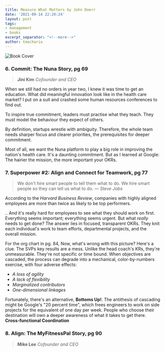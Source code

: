 ```yaml
---
title: Measure What Matters by John Doerr
date: '2021-09-14 22:20:24'
layout: post
tags:
- management
- books
excerpt_separator: "<!--more-->"
author: tmacharia
---
```


![Book Cover](https://images.ctfassets.net/mu244eycyvsr/1kls3GHltwV7IqMN60Nj1K/e46bdc9f822bc4dfe5d67ef76b619b77/The_Book-2.png?h=300&q=75&fm=jpg&fl=progressive)<!--more-->
### 6. Commit: The Nuna Story, pg 69
> **Jini Kim** *Cofounder and CEO*

When we still had no orders in year two, I knew it was time to get an education. What did meaningful innovation look like in the health care market? I put on a suit and crashed some human resources conferences to find out.

To inspire true commitment, leaders must practise what they teach. They must model the behaviour they expect of others.

By definition, startups wrestle with ambiguity. Therefore, the whole team needs sharper focus and clearer priorities, the prerequisites for deeper commitment.

Most of all, we want the Nuna platform to play a big role in improving the nation's health care. It's a daunting commitment. But as I learned at Google: The hairier the mission, the more important your OKRs.

### 7. Superpower #2: Align and Connect for Teamwork, pg 77
> We don't hire smart people to tell them what to do. We hire smart people so they can tell us what to do.
> &mdash; <cite>Steve Jobs</cite>

According to the *Harvard Business Review*, companies with highly aligned employees are more than twice as likely to be top performers.

.. And it's really hard for employees to see what they should work on first. Everything seems important; everything seems urgent. But what *really* needs to get done? The answer lies in focused, transparent OKRs. They knit each individual's work to team efforts, departmental projects, and the overall mission.

For the org chart in pg. 84, Now, what's wrong with this picture? Here's a clue. The SVPs key results are a mess. Unlike the head coach's KRs, they're unmeasurable. They're not specific or time bound.
When objectives are cascaded, the process can degrade into a mechanical, color-by-numbers exercise, with four adverse effects:
* *A loss of agility*
* *A lack of flexibility*
* *Marginalized contributors*
* *One-dimensional linkages*

Fortunately, there's an alternative, **Bottoms Up!**. The antithesis of cascading might be Google's "20 percent time", which frees engineers to work on side projects for the equivalent of one day per week.
People who choose their destination will own a deeper awareness of what it takes to get there.
**Cross-functional Coordination**

### 8. Align: The MyFitnessPal Story, pg 90
> **Mike Lee** *Cofounder and CEO*

<!--
> I'd recommend John's book for anyone interested in becoming a better manager
> &mdash; <cite>Bill Gates</cite>
-->
